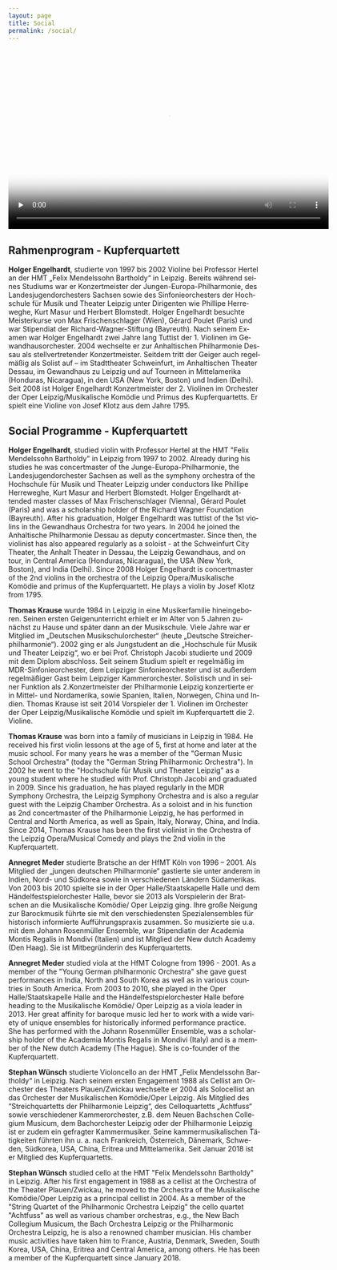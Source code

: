 ```yaml
---
layout: page
title: Social
permalink: /social/
---
```


<video class="video-js" controls preload="none" width="640" height="360" poster="/images/Kupferquartett.jpg" data-setup="{}" style="margin:0 auto;">
  <source src="https://media.room3b.eu/dac_21/KUPFERQUARTETT+FINAL+ENGLISCH.webm" type="video/webm" />
  <source src="https://media.room3b.eu/dac_21/KUPFERQUARTETT+FINAL+ENGLISCH.mp4" type="video/mp4" />
  <p class="vjs-no-js">To view this video please enable JavaScript, and consider upgrading to a web browser that
    <a href="https://videojs.com/html5-video-support/" target="_blank">supports HTML5 video</a>
  </p>
</video>

<div class="language-container">
<section lang="de" markdown="1">

# Rahmenprogram - Kupferquartett

**Holger Engelhardt**, studierte von 1997 bis 2002 Violine bei Professor Hertel an der HMT „Felix Mendelssohn Bartholdy“ in Leipzig. Bereits während seines Studiums war er Konzertmeister der Jungen-Europa-Philharmonie, des Landesjugendorchesters Sachsen sowie des Sinfonieorchesters der Hochschule für Musik und Theater Leipzig unter Dirigenten wie Phillipe Herreweghe, Kurt Masur und Herbert Blomstedt. Holger Engelhardt besuchte Meisterkurse von Max Frischenschlager (Wien), Gérard Poulet (Paris) und war Stipendiat der Richard-Wagner-Stiftung (Bayreuth). Nach seinem Examen war Holger Engelhardt zwei Jahre lang Tuttist der 1. Violinen im Gewandhausorchester. 2004 wechselte er zur Anhaltischen Philharmonie Dessau als stellvertretender Konzertmeister. Seitdem tritt der Geiger auch regelmäßig als Solist auf – im Stadttheater Schweinfurt, im Anhaltischen Theater Dessau, im Gewandhaus zu Leipzig und auf Tourneen in Mittelamerika (Honduras, Nicaragua), in den USA (New York, Boston) und Indien (Delhi). Seit 2008 ist Holger Engelhardt Konzertmeister der 2. Violinen im Orchester der Oper Leipzig/Musikalische Komödie und Primus des Kupferquartetts. Er spielt eine Violine von Josef Klotz aus dem Jahre 1795.

</section>
<section lang="en" markdown="1">

# Social Programme - Kupferquartett

**Holger Engelhardt**, studied violin with Professor Hertel at the HMT "Felix Mendelssohn Bartholdy" in Leipzig from 1997 to 2002. Already during his studies he was concertmaster of the Junge-Europa-Philharmonie, the Landesjugendorchester Sachsen as well as the symphony orchestra of the Hochschule für Musik und Theater Leipzig under conductors like Phillipe Herreweghe, Kurt Masur and Herbert Blomstedt. Holger Engelhardt attended master classes of Max Frischenschlager (Vienna), Gérard Poulet (Paris) and was a scholarship holder of the Richard Wagner Foundation (Bayreuth). After his graduation, Holger Engelhardt was tuttist of the 1st violins in the Gewandhaus Orchestra for two years. In 2004 he joined the Anhaltische Philharmonie Dessau as deputy concertmaster. Since then, the violinist has also appeared regularly as a soloist - at the Schweinfurt City Theater, the Anhalt Theater in Dessau, the Leipzig Gewandhaus, and on tour, in Central America (Honduras, Nicaragua), the USA (New York, Boston), and India (Delhi). Since 2008 Holger Engelhardt is concertmaster of the 2nd violins in the orchestra of the Leipzig Opera/Musikalische Komödie and primus of the Kupferquartett. He plays a violin by Josef Klotz from 1795.

</section>
</div>

<div class="language-container">
<section lang="de" markdown="1">

**Thomas Krause** wurde 1984 in Leipzig in eine Musikerfamilie hineingeboren. Seinen ersten Geigenunterricht erhielt er im Alter von 5 Jahren zunächst zu Hause und später dann an der Musikschule. Viele Jahre war er Mitglied im „Deutschen Musikschulorchester“ (heute „Deutsche Streicherphilharmonie“). 2002 ging er als Jungstudent an die „Hochschule für Musik und Theater Leipzig“, wo er bei Prof. Christoph Jacobi studierte und 2009 mit dem Diplom abschloss. Seit seinem Studium spielt er regelmäßig im MDR-Sinfonieorchester, dem Leipziger Sinfonieorchester und ist außerdem regelmäßiger Gast beim Leipziger Kammerorchester. Solistisch und in seiner Funktion als 2.Konzertmeister der Philharmonie Leipzig konzertierte er in Mittel- und Nordamerika, sowie Spanien, Italien, Norwegen, China und Indien. Thomas Krause ist seit 2014 Vorspieler der 1. Violinen im Orchester der Oper Leipzig/Musikalische Komödie und spielt im Kupferquartett die 2. Violine.

</section>
<section lang="en" markdown="1">

**Thomas Krause** was born into a family of musicians in Leipzig in 1984. He received his first violin lessons at the age of 5, first at home and later at the music school. For many years he was a member of the "German Music School Orchestra" (today the "German String Philharmonic Orchestra"). In 2002 he went to the "Hochschule für Musik und Theater Leipzig" as a young student where he studied with Prof. Christoph Jacobi and graduated in 2009. Since his graduation, he has played regularly in the MDR Symphony Orchestra, the Leipzig Symphony Orchestra and is also a regular guest with the Leipzig Chamber Orchestra. As a soloist and in his function as 2nd concertmaster of the Philharmonie Leipzig, he has performed in Central and North America, as well as Spain, Italy, Norway, China, and India. Since 2014, Thomas Krause has been the first violinist in the Orchestra of the Leipzig Opera/Musical Comedy and plays the 2nd violin in the Kupferquartett.

</section>
</div>

<div class="language-container">
<section lang="de" markdown="1">

**Annegret Meder** studierte Bratsche an der HfMT Köln von 1996 – 2001. Als Mitglied der „jungen deutschen Philharmonie“ gastierte sie unter anderem in Indien, Nord- und Südkorea sowie in verschiedenen Ländern Südamerikas. Von 2003 bis 2010 spielte sie in der Oper Halle/Staatskapelle Halle und dem Händelfestspielorchester Halle, bevor sie 2013 als Vorspielerin der Bratschen an die Musikalische Komödie/ Oper Leipzig ging. Ihre große Neigung zur Barockmusik führte sie mit den verschiedensten Spezialensembles für historisch informierte Aufführungspraxis zusammen. So musizierte sie u.a. mit dem Johann Rosenmüller Ensemble, war Stipendiatin der Academia Montis Regalis in Mondivi (Italien) und ist Mitglied der New dutch Academy (Den Haag). Sie ist Mitbegründerin des Kupferquartetts.

</section>
<section lang="en" markdown="1">

**Annegret Meder** studied viola at the HfMT Cologne from 1996 - 2001. As a member of the "Young German philharmonic Orchestra" she gave guest performances in India, North and South Korea as well as in various countries in South America. From 2003 to 2010, she played in the Oper Halle/Staatskapelle Halle and the Händelfestspielorchester Halle before heading to the Musikalische Komödie/ Oper Leipzig as a viola leader in 2013. Her great affinity for baroque music led her to work with a wide variety of unique ensembles for historically informed performance practice. She has performed with the Johann Rosenmüller Ensemble, was a scholarship holder of the Academia Montis Regalis in Mondivi (Italy) and is a member of the New dutch Academy (The Hague). She is co-founder of the Kupferquartett.

</section>
</div>

<div class="language-container">
<section lang="de" markdown="1">

**Stephan Wünsch** studierte Violoncello an der HMT „Felix Mendelssohn Bartholdy“ in Leipzig. Nach seinem ersten Engagement 1988 als Cellist am Orchester des Theaters Plauen/Zwickau wechselte er 2004 als Solocellist an das Orchester der Musikalischen Komödie/Oper Leipzig. Als Mitglied des “Streichquartetts der Philharmonie Leipzig“, des Celloquartetts „Achtfuss“ sowie verschiedener Kammerorchester, z.B. dem Neuen Bachschen Collegium Musicum, dem Bachorchester Leipzig oder der Philharmonie Leipzig ist er zudem ein gefragter Kammermusiker. Seine kammermusikalischen Tätigkeiten führten ihn u. a. nach Frankreich, Österreich, Dänemark, Schweden, Südkorea, USA, China, Eritrea und Mittelamerika. Seit Januar 2018 ist er Mitglied des Kupferquartetts.

</section>
<section lang="en" markdown="1">

**Stephan Wünsch** studied cello at the HMT "Felix Mendelssohn Bartholdy" in Leipzig. After his first engagement in 1988 as a cellist at the Orchestra of the Theater Plauen/Zwickau, he moved to the Orchestra of the Musikalische Komödie/Oper Leipzig as a principal cellist in 2004. As a member of the "String Quartet of the Philharmonic Orchestra Leipzig" the cello quartet "Achtfuss" as well as various chamber orchestras, e.g., the New Bach Collegium Musicum, the Bach Orchestra Leipzig or the Philharmonic Orchestra Leipzig, he is also a renowned chamber musician. His chamber music activities have taken him to France, Austria, Denmark, Sweden, South Korea, USA, China, Eritrea and Central America, among others. He has been a member of the Kupferquartett since January 2018.

</section>
</div>

<script src="https://media.room3b.eu/player/video.min.js"></script>
